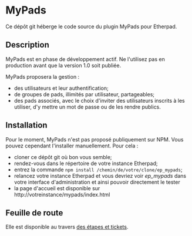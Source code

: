 # MyPads

Ce dépôt git héberge le code source du plugin MyPads pour Etherpad.

## Description

MyPads est en phase de développement actif.
Ne l'utilisez pas en production avant que la version 1.0 soit publiée.

MyPads proposera la gestion :

* des utilisateurs et leur authentification;
* de groupes de pads, illimités par utilisateur, partageables;
* des pads associés, avec le choix d'inviter des utilisateurs inscrits à les utiliser, d'y mettre un mot de passe ou de les rendre publics.

## Installation

Pour le moment, MyPads n'est pas proposé publiquement sur NPM. Vous pouvez cependant l'installer manuellement. Pour cela :

* cloner ce dépôt git où bon vous semble;
* rendez-vous dans le répertoire de votre instance Etherpad;
* entrez la commande `npm install /chemin/de/votre/clone/ep_mypads`;
* relancez votre instance Etherpad et vous devriez voir *ep_mypads* dans votre interface d'administration et ainsi pouvoir directement le tester
* la page d'accueil est disponible sur http://votreinstance/mypads/index.html

## Feuille de route

Elle est disponible au travers [des étapes et tickets](https://git.framasoft.org/framasoft/ep_mypads/issues).
